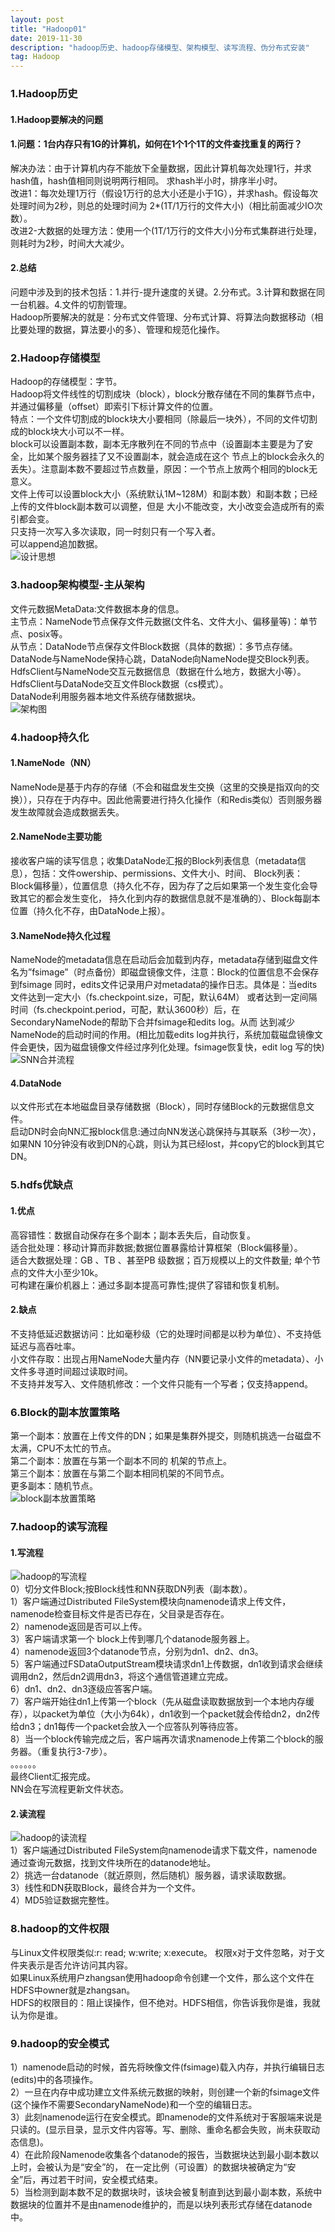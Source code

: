 ```yaml
---
layout: post
title: "Hadoop01"
date: 2019-11-30
description: "hadoop历史、hadoop存储模型、架构模型、读写流程、伪分布式安装"
tag: Hadoop
---
```

### 1.Hadoop历史
#### 1.Hadoop要解决的问题
#### 1.问题：1台内存只有1G的计算机，如何在1个1个1T的文件查找重复的两行？
解决办法：由于计算机内存不能放下全量数据，因此计算机每次处理1行，并求hash值，hash值相同则说明两行相同。
求hash半小时，排序半小时。  
改进1：每次处理1万行（假设1万行的总大小还是小于1G），并求hash。假设每次处理时间为2秒，则总的处理时间为
2*(1T/1万行的文件大小)（相比前面减少IO次数）。  
改进2-大数据的处理方法：使用一个(1T/1万行的文件大小)分布式集群进行处理，则耗时为2秒，时间大大减少。
#### 2.总结
问题中涉及到的技术包括：1.并行-提升速度的关键。2.分布式。3.计算和数据在同一台机器。4.文件的切割管理。  
Hadoop所要解决的就是：分布式文件管理、分布式计算、将算法向数据移动（相比要处理的数据，算法要小的多）、管理和规范化操作。
### 2.Hadoop存储模型
Hadoop的存储模型：字节。  
Hadoop将文件线性的切割成块（block），block分散存储在不同的集群节点中，并通过偏移量（offset）即索引下标计算文件的位置。  
特点：一个文件切割成的block块大小要相同（除最后一块外），不同的文件切割成的block块大小可以不一样。  
block可以设置副本数，副本无序散列在不同的节点中（设置副本主要是为了安全，比如某个服务器挂了又不设置副本，就会造成在这个
节点上的block会永久的丢失）。注意副本数不要超过节点数量，原因：一个节点上放两个相同的block无意义。  
文件上传可以设置block大小（系统默认1M~128M）和副本数）和副本数；已经上传的文件block副本数可以调整，但是
大小不能改变，大小改变会造成所有的索引都会变。  
只支持一次写入多次读取，同一时刻只有一个写入者。  
可以append追加数据。  
![设计思想](/images/article/hadoop/HDFS设计思想.jpg "HDFS设计思想") 
### 3.hadoop架构模型-主从架构
文件元数据MetaData:文件数据本身的信息。  
主节点：NameNode节点保存文件元数据(文件名、文件大小、偏移量等)：单节点、posix等。  
从节点：DataNode节点保存文件Block数据（具体的数据）：多节点存储。  
DataNode与NameNode保持心跳，DataNode向NameNode提交Block列表。  
HdfsClient与NameNode交互元数据信息（数据在什么地方，数据大小等）。  
HdfsClient与DataNode交互文件Block数据（cs模式）。  
DataNode利用服务器本地文件系统存储数据块。  
![架构图](/images/article/hadoop/HDFS架构图.jpg "HDFS架构图") 
### 4.hadoop持久化
#### 1.NameNode（NN）
NameNode是基于内存的存储（不会和磁盘发生交换（这里的交换是指双向的交换）），只存在于内存中。因此他需要进行持久化操作（和Redis类似）否则服务器
发生故障就会造成数据丢失。
#### 2.NameNode主要功能
接收客户端的读写信息；收集DataNode汇报的Block列表信息（metadata信息），包括：文件owership、permissions、文件大小、时间、
Block列表：Block偏移量），位置信息（持久化不存，因为存了之后如果第一个发生变化会导致其它的都会发生变化，
持久化到内存的数据信息就不是准确的）、Block每副本位置（持久化不存，由DataNode上报）。
#### 3.NameNode持久化过程
NameNode的metadata信息在启动后会加载到内存，metadata存储到磁盘文件名为”fsimage”（时点备份）即磁盘镜像文件，注意：Block的位置信息不会保存到fsimage
同时，edits文件记录用户对metadata的操作日志。具体是：当edits文件达到一定大小（fs.checkpoint.size，可配，默认64M）
或者达到一定间隔时间（fs.checkpoint.period，可配，默认3600秒）后，在SecondaryNameNode的帮助下合并fsimage和edits log。从而
达到减少NameNode的启动时间的作用。(相比加载edits log并执行，系统加载磁盘镜像文件会更快，因为磁盘镜像文件经过序列化处理。fsimage恢复快，edit log 写的快)  
![SNN合并流程](/images/article/hadoop/SNN合并流程.jpg "SNN合并流程") 
#### 4.DataNode
以文件形式在本地磁盘目录存储数据（Block），同时存储Block的元数据信息文件。  
启动DN时会向NN汇报block信息:通过向NN发送心跳保持与其联系（3秒一次），如果NN 10分钟没有收到DN的心跳，则认为其已经lost，并copy它的block到其它DN。
### 5.hdfs优缺点
#### 1.优点
高容错性：数据自动保存在多个副本；副本丢失后，自动恢复。  
适合批处理：移动计算而非数据;数据位置暴露给计算框架（Block偏移量）。  
适合大数据处理：GB 、TB 、甚至PB 级数据；百万规模以上的文件数量; 单个节点的文件大小至少10k。  
可构建在廉价机器上：通过多副本提高可靠性;提供了容错和恢复机制。
#### 2.缺点
不支持低延迟数据访问：比如毫秒级（它的处理时间都是以秒为单位）、不支持低延迟与高吞吐率。  
小文件存取：出现占用NameNode大量内存（NN要记录小文件的metadata）、小文件多寻道时间超过读取时间。  
不支持并发写入、文件随机修改：一个文件只能有一个写者；仅支持append。
### 6.Block的副本放置策略
第一个副本：放置在上传文件的DN；如果是集群外提交，则随机挑选一台磁盘不太满，CPU不太忙的节点。  
第二个副本：放置在与第一个副本不同的 机架的节点上。  
第三个副本：放置在与第二个副本相同机架的不同节点。  
更多副本：随机节点。  
![block副本放置策略](/images/article/hadoop/block副本放置策略.jpg "block副本放置策略") 
### 7.hadoop的读写流程
#### 1.写流程
![hadoop的写流程](/images/article/hadoop/hadoop01_write_process.jpg "hadoop的写流程")  
0）切分文件Block;按Block线性和NN获取DN列表（副本数）。  
1）客户端通过Distributed FileSystem模块向namenode请求上传文件，namenode检查目标文件是否已存在，父目录是否存在。  
2）namenode返回是否可以上传。  
3）客户端请求第一个 block上传到哪几个datanode服务器上。  
4）namenode返回3个datanode节点，分别为dn1、dn2、dn3。  
5）客户端通过FSDataOutputStream模块请求dn1上传数据，dn1收到请求会继续调用dn2，然后dn2调用dn3，将这个通信管道建立完成。  
6）dn1、dn2、dn3逐级应答客户端。  
7）客户端开始往dn1上传第一个block（先从磁盘读取数据放到一个本地内存缓存），以packet为单位（大小为64k），dn1收到一个packet就会传给dn2，dn2传给dn3；dn1每传一个packet会放入一个应答队列等待应答。  
8）当一个block传输完成之后，客户端再次请求namenode上传第二个block的服务器。（重复执行3-7步）。  
。。。。。。  
最终Client汇报完成。  
NN会在写流程更新文件状态。
#### 2.读流程
![hadoop的读流程](/images/article/hadoop/hadoop01_read_process.jpg "hadoop的读流程")  
1）客户端通过Distributed FileSystem向namenode请求下载文件，namenode通过查询元数据，找到文件块所在的datanode地址。  
2）挑选一台datanode（就近原则，然后随机）服务器，请求读取数据。  
3）线性和DN获取Block，最终合并为一个文件。  
4）MD5验证数据完整性。
### 8.hadoop的文件权限
与Linux文件权限类似:r: read; w:write; x:execute。
权限x对于文件忽略，对于文件夹表示是否允许访问其内容。  
如果Linux系统用户zhangsan使用hadoop命令创建一个文件，那么这个文件在HDFS中owner就是zhangsan。  
HDFS的权限目的：阻止误操作，但不绝对。HDFS相信，你告诉我你是谁，我就认为你是谁。
### 9.hadoop的安全模式
1）namenode启动的时候，首先将映像文件(fsimage)载入内存，并执行编辑日志(edits)中的各项操作。  
2）一旦在内存中成功建立文件系统元数据的映射，则创建一个新的fsimage文件(这个操作不需要SecondaryNameNode)和一个空的编辑日志。  
3）此刻namenode运行在安全模式。即namenode的文件系统对于客服端来说是只读的。(显示目录，显示文件内容等。写、删除、重命名都会失败，尚未获取动态信息)。  
4）在此阶段Namenode收集各个datanode的报告，当数据块达到最小副本数以上时，会被认为是“安全”的， 在一定比例（可设置）的数据块被确定为“安全”后，再过若干时间，安全模式结束。  
5）当检测到副本数不足的数据块时，该块会被复制直到达到最小副本数，系统中数据块的位置并不是由namenode维护的，而是以块列表形式存储在datanode中。
